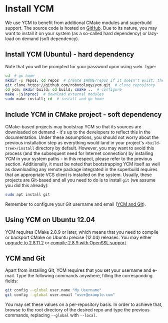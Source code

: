 # Install YCM

We use YCM to benefit from additional CMake modules and superbuild support. The source code is hosted on [GitHub](https://github.com/robotology/ycm). Due to its nature, you may want to install it on your system (as a so-called hard dependency) or lazy-load on demand (soft dependency).

## Install YCM (Ubuntu) - hard dependency

Note that you will be prompted for your password upon using `sudo`. Type:

```bash
cd  # go home
mkdir -p repos; cd repos  # create $HOME/repos if it doesn't exist; then, enter it
git clone https://github.com/robotology/ycm.git  # clone repository
cd ycm; mkdir build; cd build; cmake ..  # configure
make -j$(nproc)  # download external modules
sudo make install; cd  # install and go home
```

## Include YCM in CMake project - soft dependency

CMake-based projects may bootstrap YCM so that its sources are downloaded on demand - it's up to the developers to reflect this in the documentation. Under these assumptions, you should not worry about the previous installation step as everything would land in your project's `<build-tree>/install` directory by default. However, you may want to avoid this process (and the subsequent need for Internet connection) by installing YCM in your system paths - in this respect, please refer to the previous section. Additionally, it must be noted that bootstrapping YCM itself as well as downloading any remote package integrated in the superbuild requires that an appropriate VCS client is installed on the system. Usually, these projects are Git-based and all you need to do is to install `git` (we assume you did this already):

```bash
sudo apt install git
```

Remember to configure your Git username and email ([YCM and Git](#ycm-and-git)).

## Using YCM on Ubuntu 12.04

YCM requires CMake 2.8.9 or later, which means that you need to compile or backport CMake on Ubuntu precise (12.04) releases. You may either [upgrade to 2.8.11.2](install-cmake.md#ubuntu-1204-backports) or [compile 2.8.9 with OpenSSL support](install-cmake.md#openssl-support).

## YCM and Git

Apart from installing Git, YCM requires that you set your username and e-mail. Type the following commands anywhere, filling the corresponding fields:

```bash
git config --global user.name "My Username"
git config --global user.email "user@example.com"
```

You may set these values on a per-repository basis. In order to achieve that, browse to the root directory of the desired repo and type the previous commands, replacing `--global` with `--local`.
